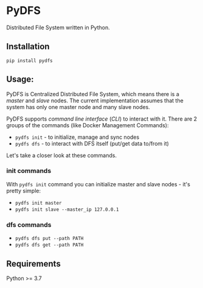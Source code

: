 # PyDFS
Distributed File System written in Python.

## Installation
```
pip install pydfs
```

## Usage:
PyDFS is Centralized Distributed File System, which means there is a *master* and *slave* nodes.
The current implementation assumes that the system has only one master node and many slave nodes.

PyDFS supports *command line interface* (*CLI*) to interact with it.
There are 2 groups of the commands (like Docker Management Commands):
- `pydfs init` - to initialize, manage and sync nodes
- `pydfs dfs` - to interact with DFS itself (put/get data to/from it)

Let's take a closer look at these commands.

### init commands
With `pydfs init` command you can initialize master and slave nodes - it's pretty simple:
- `pydfs init master`
- `pydfs init slave --master_ip 127.0.0.1`

### dfs commands
- `pydfs dfs put --path PATH`
- `pydfs dfs get --path PATH`

## Requirements
Python >= 3.7

